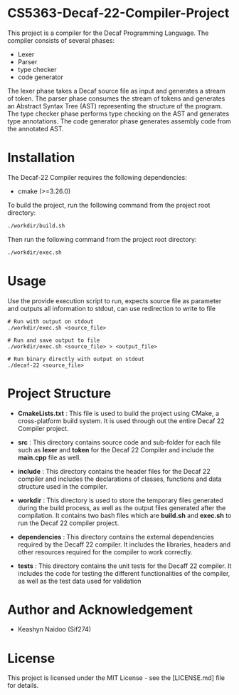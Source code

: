 # CS5363-Decaf-22-Compiler-Project

This project is a compiler for the Decaf Programming Language. The compiler consists of several
phases: 
* Lexer
* Parser
* type checker
* code generator

The lexer phase takes a Decaf source file as input and generates a stream of token.
The parser phase consumes the stream of tokens and generates an Abstract Syntax Tree (AST)
representing the structure of the program. The type checker phase performs type checking on the
AST and generates type annotations. The code generator phase generates assembly code from the annotated
AST.

# Installation

The Decaf-22 Compiler requires the following dependencies:
* cmake (>=3.26.0)

To build the project, run the following command from the project root directory:
```bash
./workdir/build.sh
```
Then run the following command from the project root directory:
```bash
./workdir/exec.sh
```

# Usage
Use the provide execution script to run, expects source file as parameter and outputs all information to stdout, can use redirection to write to file
```
# Run with output on stdout
./workdir/exec.sh <source_file>

# Run and save output to file
./workdir/exec.sh <source_file> > <output_file>

# Run binary directly with output on stdout
./decaf-22 <source_file>
```

# Project Structure

* **CmakeLists.txt** : This file is used to build the project using CMake, a cross-platform build system. It is used through out the entire Decaf 22 Compiler project. 

* **src** : This directory contains source code and sub-folder for each file such as **lexer** and **token** for the
Decaf 22 Compiler and include the **main.cpp** file as well.

* **include** : This directory contains the header files for the Decaf 22 compiler and includes the declarations of classes,
functions and data structure used in the compiler.

* **workdir** : This directory is used to store the temporary files generated during the build process, as well as the output files generated after the compilation. It contains two bash files which are **build.sh** and **exec.sh** to run the
Decaf 22 compiler project.

* **dependencies** : This directory contains the external dependencies required by the Decaff 22 compiler. It includes the libraries, headers and other resources required for the compiler to work correctly.

* **tests** : This directory contains the unit tests for the Decaff 22 compiler. It includes the code for testing the different functionalities of the compiler, as well as the test data used for validation

# Author and Acknowledgement
* Keashyn Naidoo (Sif274)

# License

This project is licensed under the MIT License - see the [LICENSE.md] file for details.